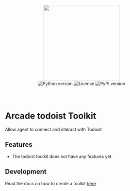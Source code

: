 <div style="display: flex; justify-content: center; align-items: center;">
  <img
    src="https://docs.arcade.dev/images/logo/arcade-logo.png"
    style="width: 250px;"
  >
</div>

<div style="display: flex; justify-content: center; align-items: center; margin-bottom: 8px;">
  <img src="https://img.shields.io/badge/python-3.10+-blue.svg" alt="Python version" style="margin: 0 2px;">
  <img src="https://img.shields.io/badge/license-MIT-green.svg" alt="License" style="margin: 0 2px;">
  <img src="https://img.shields.io/pypi/v/arcade_todoist" alt="PyPI version" style="margin: 0 2px;">
</div>


<br>
<br>

# Arcade todoist Toolkit
Allow agent to connect and interact with Todoist
## Features

- The todoist toolkit does not have any features yet.

## Development

Read the docs on how to create a toolkit [here](https://docs.arcade.dev/home/build-tools/create-a-toolkit)
